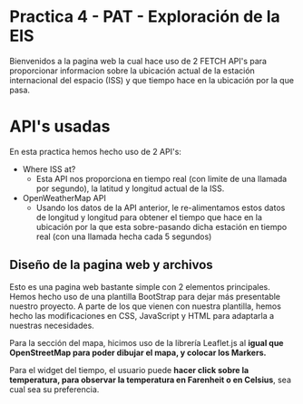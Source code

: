 # Practica 4 - PAT - Exploración de la EIS

Bienvenidos a la pagina web la cual hace uso de 2 FETCH API's para proporcionar informacion sobre la ubicación actual de la estación internacional del espacio (ISS) y que tiempo hace en la ubicación por la que pasa. 


# API's usadas
En esta practica hemos hecho uso de 2 API's: 
- Where ISS at? 
	- Esta API nos proporciona en tiempo real (con limite de una llamada por segundo), la latitud y longitud actual de la ISS. 
- OpenWeatherMap API 
	- Usando los datos de la API anterior, le re-alimentamos estos datos de longitud y longitud para obtener el tiempo que hace en la ubicación por la que esta sobre-pasando dicha estación en tiempo real (con una llamada hecha cada 5 segundos)

## Diseño de la pagina web y archivos

Esto es una pagina web bastante simple con 2 elementos principales. Hemos hecho uso de una plantilla BootStrap para dejar más presentable nuestro proyecto. 
A parte de los que vienen con nuestra plantilla, hemos hecho las modificaciones en CSS, JavaScript y HTML para adaptarla a nuestras necesidades. 

Para la sección del mapa, hicimos uso de la librería Leaflet.js al **igual que OpenStreetMap para poder dibujar el mapa, y colocar los Markers.** 

Para el widget del tiempo, el usuario puede **hacer click sobre la temperatura, para observar la temperatura en Farenheit o en Celsius**, sea cual sea su preferencia. 